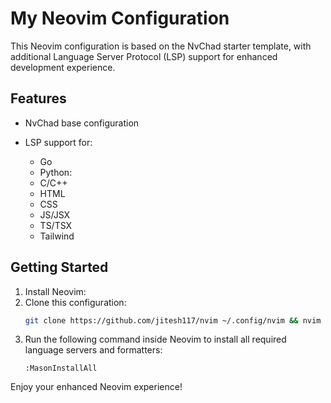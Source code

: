 # My Neovim Configuration

This Neovim configuration is based on the NvChad starter template, with additional Language Server Protocol (LSP) support for enhanced development experience.

## Features

- NvChad base configuration
- LSP support for:

  - Go
  - Python:
  - C/C++
  - HTML
  - CSS
  - JS/JSX
  - TS/TSX
  - Tailwind

## Getting Started

1. Install Neovim:
2. Clone this configuration:
   ```bash
   git clone https://github.com/jitesh117/nvim ~/.config/nvim && nvim
   ```
3. Run the following command inside Neovim to install all required language servers and formatters:
   ```vim
   :MasonInstallAll
   ```

Enjoy your enhanced Neovim experience!
